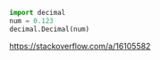```python
import decimal
num = 0.123
decimal.Decimal(num)
```

https://stackoverflow.com/a/16105582
